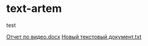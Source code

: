 # text-artem
test

[Отчет по видео.docx](https://github.com/WkirilW/text-artem/files/7253391/default.docx)
[Новый текстовый документ.txt](https://github.com/WkirilW/text-artem/files/7253397/default.txt)
